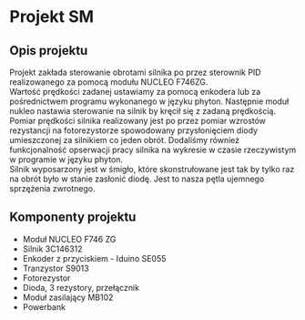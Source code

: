 # Projekt SM

## Opis projektu
Projekt zakłada sterowanie obrotami silnika po przez sterownik PID realizowanego za pomocą modułu NUCLEO F746ZG.  
Wartość prędkości zadanej ustawiamy za pomocą enkodera lub za pośrednictwem programu wykonanego w języku phyton. Następnie moduł nukleo nastawia sterowanie na silnik by kręcił się z zadaną prędkością.  
Pomiar prędkości silnika realizowany jest po przez pomiar wzrostów rezystancji na fotorezystorze spowodowany przysłonięciem diody umieszczonej za silnikiem co jeden obrót. Dodaliśmy również funkcjonalność opserwacji pracy silnika na wykresie w czasie rzeczywistym w programie w języku phyton.  
Silnik wyposarzony jest w śmigło, które skonstrułowane jest tak by tylko raz na obrót było w stanie zasłonić diodę. Jest to nasza pętla ujemnego sprzężenia zwrotnego.
	
## Komponenty projektu
* Moduł NUCLEO F746 ZG
* Silnik 3C146312
* Enkoder z przyciskiem - Iduino SE055
* Tranzystor S9013
* Fotorezystor
* Dioda, 3 rezystory, przełącznik
* Moduł zasilający MB102
* Powerbank
